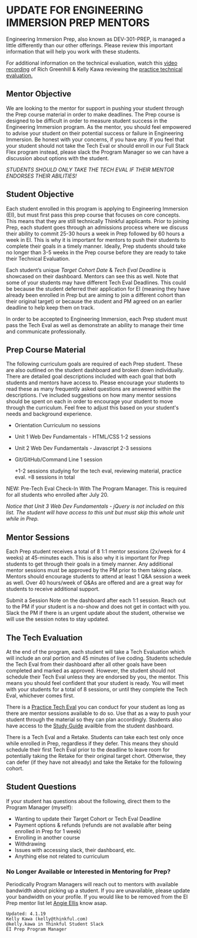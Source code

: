 # UPDATE FOR ENGINEERING IMMERSION PREP MENTORS 
Engineering Immersion Prep, also known as DEV-301-PREP, is managed a little differently than our other offerings. Please review this important information that will help you work with these students. 

For additional information on the technical evaluation, watch this [video recording](https://vimeo.com/282540579/44cfc94742) of Rich Greenhill & Kelly Kawa reviewing the [practice technical evaluation.](https://gist.github.com/rich-at-thinkful/730df07d682c3460e4cacb5f1701f0bc)  

## Mentor Objective
We are looking to the mentor for support in pushing your student through the Prep course material in order to make deadlines. The Prep course is designed to be difficult in order to measure student success in the Engineering Immersion program. As the mentor, you should feel empowered to advise your student on their potential success or failure in Engineering Immersion. Be honest with your concerns, if you have any. If you feel that your student should not take the Tech Eval or should enroll in our Full Stack Flex program instead, please slack the Program Manager so we can have a discussion about options with the student. 

*STUDENTS SHOULD ONLY TAKE THE TECH EVAL IF THEIR MENTOR ENDORSES THEIR ABILITIES!*


## Student Objective
Each student enrolled in this program is applying to  Engineering Immersion (EI), but must first pass this prep course that focuses on core concepts. This means that they are still technically Thinkful applicants. Prior to joining Prep, each student goes through an admissions process where we discuss their ability to commit 25-30 hours a week in Prep followed by 60 hours a week in EI. This is why it is important for mentors to push their students to complete their goals in a timely manner. Ideally, Prep students should take no longer than 3-5 weeks in the Prep course before they are ready to take their Technical Evaluation. 

Each student’s unique *Target Cohort Date* & *Tech Eval Deadline* is showcased on their dashboard. Mentors can see this as well. Note that some of your students may have different Tech Eval Deadlines. This could be because the student deferred their application for EI (meaning they have already been enrolled in Prep but are aiming to join a different cohort than their original target) or because the student and PM agreed on an earlier deadline to help keep them on track. 

In order to be accepted to Engineering Immersion, each Prep student must pass the Tech Eval as well as demonstrate an ability to manage their time and communicate professionally. 


## Prep Course Material
The following curriculum goals are required of each Prep student. These are also outlined on the student dashboard and broken down individually. There are detailed goal descriptions included with each goal that both students and mentors have access to. Please encourage your students to read these as many frequently asked questions are answered within the descriptions. I've included suggestions on how many mentor sessions should be spent on each in order to encourage your student to move through the curriculum. Feel free to adjust this based on your student's needs and background experience. 

  * Orientation Curriculum 
     no sessions
  * Unit 1 Web Dev Fundamentals - HTML/CSS
     1-2 sessions
  * Unit 2 Web Dev Fundamentals - Javascript
     2-3 sessions
  * Git/GitHub/Command Line
     1 session
     
     +1-2 sessions studying for the tech eval, reviewing material, practice eval. 
     =8 sessions in total
  
  NEW: Pre-Tech Eval Check-In With The Program Manager. This is required for all students who enrolled after July 20.

_Notice that Unit 3 Web Dev Fundamentals - jQuery is not included on this list. The student will have access to this unit but must skip this whole unit while in Prep._

  
## Mentor Sessions
Each Prep student receives a total of 8 1:1 mentor sessions (2x/week for 4 weeks) at 45-minutes each. This is also why it is important for Prep students to get through their goals in a timely manner. Any additional mentor sessions must be approved by the PM prior to them taking place. Mentors should encourage students to attend at least 1 Q&A session a week as well. Over 40 hours/week of Q&As are offered and are a great way for students to receive additional support. 

Submit a Session Note on the dashboard after each 1:1 session. Reach out to the PM if your student is a no-show and does not get in contact with you. Slack the PM if there is an urgent update about the student, otherwise we will use the session notes to stay updated.


## The Tech Evaluation
At the end of the program, each student will take a Tech Evaluation which will include an oral portion and 45 minutes of live coding. Students schedule the Tech Eval from their dashboard after all other goals have been completed and marked as approved. However, the student should not schedule their Tech Eval unless they are endorsed by you, the mentor. This means you should feel confident that your student is ready. You will meet with your students for a total of 8 sessions, or until they complete the Tech Eval, whichever comes first.

There is a [Practice Tech Eval](https://gist.github.com/rich-at-thinkful/730df07d682c3460e4cacb5f1701f0bc) you can conduct for your student as long as there are mentor sessions available to do so. Use that as a way to push your student through the material so they can plan accordingly. Students also have access to the [Study Guide](https://github.com/Thinkful-Ed/ei-prep-pub/blob/master/study-guide.md) availble from the student dashboard.

There is a Tech Eval and a Retake. Students can take each test only once while enrolled in Prep, regardless if they defer. This means they should schedule their first Tech Eval prior to the deadline to leave room for potentially taking the Retake for their original target chort. Otherwise, they can defer (if they have not already) and take the Retake for the following cohort. 


## Student Questions
If your student has questions about the following, direct them to the Program Manager (myself):

  * Wanting to update their Target Cohort or Tech Eval Deadline
  * Payment options & refunds (refunds are not available after being enrolled in Prep for 1 week)
  * Enrolling in another course
  * Withdrawing
  * Issues with accessing slack, their dashboard, etc. 
  * Anything else not related to curriculum



### No Longer Available or Interested in Mentoring for Prep?
Periodically Program Managers will reach out to mentors with available bandwidth about picking up a student. If you are unavailable, please update your bandwidth on your profile. If you would like to be removed from the EI Prep mentor list let [Angie Ellis](Angie.Ellis@thinkful.com) know asap. 



~~~~
Updated: 4.1.19
Kelly Kawa (kelly@thinkful.com)
@kelly.kawa in Thinkful Student Slack
EI Prep Program Manager

